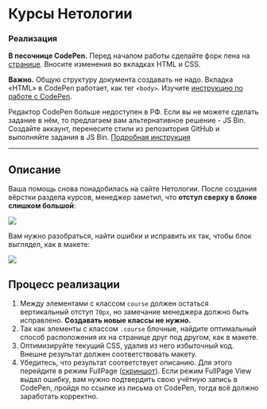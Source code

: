 # Курсы Нетологии

### Реализация

**В песочнице CodePen.** Перед началом работы сделайте форк пена на [странице](https://codepen.io/Netology/pen/aRNmrW?editors=1100#0). Вносите изменения во вкладках HTML и CSS.

**Важно.** Общую структуру документа создавать не надо. Вкладка «HTML» в CodePen работает, как тег `<body>`.
Изучите [инструкцию по работе с CodePen](https://github.com/netology-code/guides/tree/master/codepen).

Редактор CodePen больше недоступен в РФ. Если вы не можете сделать задание в нём, то предлагаем вам альтернативное решение - JS Bin. Создайте аккаунт, перенесите стили из репозитория GitHub и выполняйте задания в JS Bin. [Подробная инструкция](https://disk.360.yandex.ru/i/dTjR9F-QJOgMfw)

---

## Описание

Ваша помощь снова понадобилась на сайте Нетологии. После создания вёрстки раздела курсов, менеджер заметил, что **отступ сверху в блоке слишком большой**:

![](https://netology-code.github.io/html-2-homeworks/sources/2-2/courses-before.png)

Вам нужно разобраться, найти ошибки и исправить их так, чтобы блок выглядел, как в макете:

![](https://netology-code.github.io/html-2-homeworks/sources/2-2/courses-after.png)

## Процесс реализации

1. Между элементами с классом `course` должен остаться вертикальный отступ `70px`, но замечание менеджера должно быть исправлено. **Создавать новые классы не нужно.**
2. Так как элементы с классом `.course` блочные, найдите оптимальный способ расположения их на странице друг под другом, как в макете.
3. Оптимизируйте текущий CSS, удалив из него избыточный код. Внешне результат должен соответствовать макету.
4. Убедитесь, что результат соответствует описанию. Для этого перейдите в режим FullPage ([скриншот](/sources/screen.md)). Если режим FullPage View выдал ошибку, вам нужно подтвердить свою учётную запись в CodePen, пройдя по ссылке из письма от CodePen, тогда всё должно заработать корректно.


